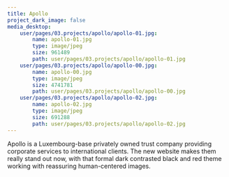 ```yaml
---
title: Apollo
project_dark_image: false
media_desktop:
    user/pages/03.projects/apollo/apollo-01.jpg:
        name: apollo-01.jpg
        type: image/jpeg
        size: 961489
        path: user/pages/03.projects/apollo/apollo-01.jpg
    user/pages/03.projects/apollo/apollo-00.jpg:
        name: apollo-00.jpg
        type: image/jpeg
        size: 4741781
        path: user/pages/03.projects/apollo/apollo-00.jpg
    user/pages/03.projects/apollo/apollo-02.jpg:
        name: apollo-02.jpg
        type: image/jpeg
        size: 691288
        path: user/pages/03.projects/apollo/apollo-02.jpg
---
```


Apollo is a Luxembourg-base privately owned trust company providing corporate services to international clients. The new website makes them really stand out now, with that formal dark contrasted black and red theme working with reassuring human-centered images.
